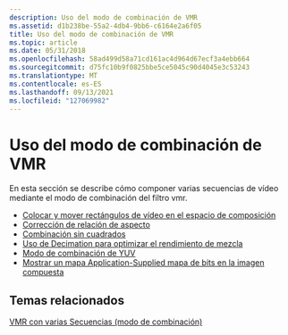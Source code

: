 ```yaml
---
description: Uso del modo de combinación de VMR
ms.assetid: d1b238be-55a2-4db4-9bb6-c6164e2a6f05
title: Uso del modo de combinación de VMR
ms.topic: article
ms.date: 05/31/2018
ms.openlocfilehash: 58ad499d58a71cd161ac4d964d67ecf3a4ebb664
ms.sourcegitcommit: d75fc10b9f0825bbe5ce5045c90d4045e3c53243
ms.translationtype: MT
ms.contentlocale: es-ES
ms.lasthandoff: 09/13/2021
ms.locfileid: "127069982"
---
```

# <a name="using-vmr-mixing-mode"></a>Uso del modo de combinación de VMR

En esta sección se describe cómo componer varias secuencias de vídeo mediante el modo de combinación del filtro vmr.

-   [Colocar y mover rectángulos de vídeo en el espacio de composición](positioning-and-moving-video-rectangles-in-composition-space.md)
-   [Corrección de relación de aspecto](aspect-ratio-correction.md)
-   [Combinación sin cuadrados](non-square-mixing.md)
-   [Uso de Decimation para optimizar el rendimiento de mezcla](using-decimation-to-optimize-mixing-performance.md)
-   [Modo de combinación de YUV](yuv-mixing-mode.md)
-   [Mostrar un mapa Application-Supplied mapa de bits en la imagen compuesta](displaying-an-application-supplied-bitmap-on-the-composited-image.md)

## <a name="related-topics"></a>Temas relacionados

<dl> <dt>

[VMR con varias Secuencias (modo de combinación)](vmr-with-multiple-streams--mixing-mode.md)
</dt> </dl>

 

 



